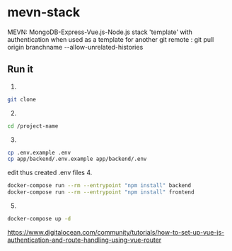 # mevn-stack
MEVN: MongoDB-Express-Vue.js-Node.js stack 'template' with authentication
when used as a template for another git remote : git pull origin branchname --allow-unrelated-histories
## Run it
1. 
```bash 
git clone
```
2. 
```bash
cd /project-name
```
3. 
```bash
cp .env.example .env
cp app/backend/.env.example app/backend/.env
```
edit thus created .env files
4. 
```bash
docker-compose run --rm --entrypoint "npm install" backend
docker-compose run --rm --entrypoint "npm install" frontend
```
5.
```bash
docker-compose up -d
```

https://www.digitalocean.com/community/tutorials/how-to-set-up-vue-js-authentication-and-route-handling-using-vue-router
